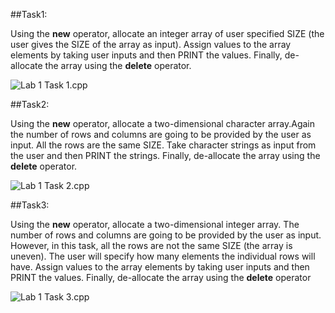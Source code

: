 ##Task1:

Using the **new** operator, allocate an integer array of user specified SIZE (the user gives the SIZE of the array as input). Assign values to the array elements by taking user inputs and then PRINT the values. Finally, de-allocate the array using the **delete** operator.

![Lab 1 Task 1.cpp](https://imgur.com/pEj72Rq.png)

##Task2: 

Using the **new** operator, allocate a two-dimensional character array.Again the number of rows and columns are going to be provided by the user as input. All the rows are the same SIZE. Take character strings as input from the user and then PRINT the strings. Finally, de-allocate the array using the **delete** operator.

![Lab 1 Task 2.cpp](https://imgur.com/eAGWRq5.png)

##Task3:

Using the **new** operator, allocate a two-dimensional integer array. The number of rows and columns are going to be provided by the user as input. However, in this task, all the rows are not the same SIZE (the array is uneven). The user will specify how many elements the individual rows will have. Assign values to the array elements by taking user inputs and then PRINT the values. Finally, de-allocate the array using the **delete** operator

![Lab 1 Task 3.cpp](https://imgur.com/aegZ3HE.png)
